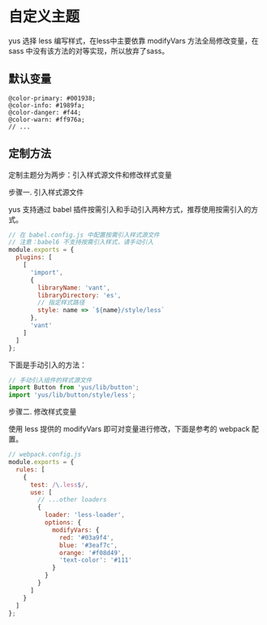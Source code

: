 # 自定义主题

yus 选择 less 编写样式，在less中主要依靠 modifyVars 方法全局修改变量，在 sass 中没有该方法的对等实现，所以放弃了sass。

## 默认变量

```less
@color-primary: #001938;
@color-info: #1989fa;
@color-danger: #f44;
@color-warn: #ff976a;
// ...
```

## 定制方法

定制主题分为两步：引入样式源文件和修改样式变量

步骤一. 引入样式源文件

yus 支持通过 babel 插件按需引入和手动引入两种方式，推荐使用按需引入的方式。

```js
// 在 babel.config.js 中配置按需引入样式源文件
// 注意：babel6 不支持按需引入样式，请手动引入
module.exports = {
  plugins: [
    [
      'import',
      {
        libraryName: 'vant',
        libraryDirectory: 'es',
        // 指定样式路径
        style: name => `${name}/style/less`
      },
      'vant'
    ]
  ]
};
```

下面是手动引入的方法：

```js
// 手动引入组件的样式源文件
import Button from 'yus/lib/button';
import 'yus/lib/button/style/less';
```

步骤二. 修改样式变量

使用 less 提供的 modifyVars 即可对变量进行修改，下面是参考的 webpack 配置。

```js
// webpack.config.js
module.exports = {
  rules: [
    {
      test: /\.less$/,
      use: [
        // ...other loaders
        {
          loader: 'less-loader',
          options: {
            modifyVars: {
              red: '#03a9f4',
              blue: '#3eaf7c',
              orange: '#f08d49',
              'text-color': '#111'
            }
          }
        }
      ]
    }
  ]
};
```